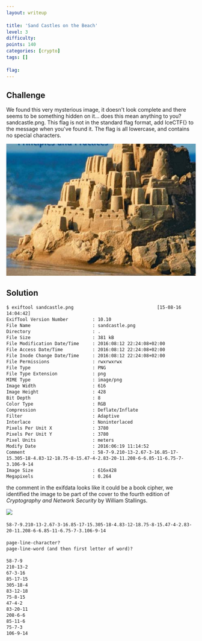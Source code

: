 ```yaml
---
layout: writeup

title: 'Sand Castles on the Beach'
level: 3
difficulty:
points: 140
categories: [crypto]
tags: []

flag:
---
```


## Challenge

We found this very mysterious image, it doesn't look complete and there
seems to be something hidden on it... does this mean anything to you?
sandcastle.png. This flag is not in the standard flag format, add
IceCTF\{} to the message when you've found it. The flag is all
lowercase, and contains no special characters.

![](writeupfiles/sandcastle.png)

## Solution

    $ exiftool sandcastle.png                               [15-08-16 14:04:42]
    ExifTool Version Number         : 10.10
    File Name                       : sandcastle.png
    Directory                       : .
    File Size                       : 381 kB
    File Modification Date/Time     : 2016:08:12 22:24:08+02:00
    File Access Date/Time           : 2016:08:12 22:24:08+02:00
    File Inode Change Date/Time     : 2016:08:12 22:24:08+02:00
    File Permissions                : rwxrwxrwx
    File Type                       : PNG
    File Type Extension             : png
    MIME Type                       : image/png
    Image Width                     : 616
    Image Height                    : 428
    Bit Depth                       : 8
    Color Type                      : RGB
    Compression                     : Deflate/Inflate
    Filter                          : Adaptive
    Interlace                       : Noninterlaced
    Pixels Per Unit X               : 3780
    Pixels Per Unit Y               : 3780
    Pixel Units                     : meters
    Modify Date                     : 2016:06:19 11:14:52
    Comment                         : 58-7-9.210-13-2.67-3-16.85-17-15.305-18-4.83-12-18.75-8-15.47-4-2.83-20-11.208-6-6.85-11-6.75-7-3.106-9-14
    Image Size                      : 616x428
    Megapixels                      : 0.264

the comment in the exifdata looks like it could be a book cipher, we
identified the image to be part of the cover to the fourth edition of
*Cryptography and Network Security* by William Stallings.

![](http://williamstallings.com/Images/Crypto4e.jpg)

    58-7-9.210-13-2.67-3-16.85-17-15.305-18-4.83-12-18.75-8-15.47-4-2.83-20-11.208-6-6.85-11-6.75-7-3.106-9-14

    page-line-character?
    page-line-word (and then first letter of word)?

    58-7-9
    210-13-2
    67-3-16
    85-17-15
    305-18-4
    83-12-18
    75-8-15
    47-4-2
    83-20-11
    208-6-6
    85-11-6
    75-7-3
    106-9-14
